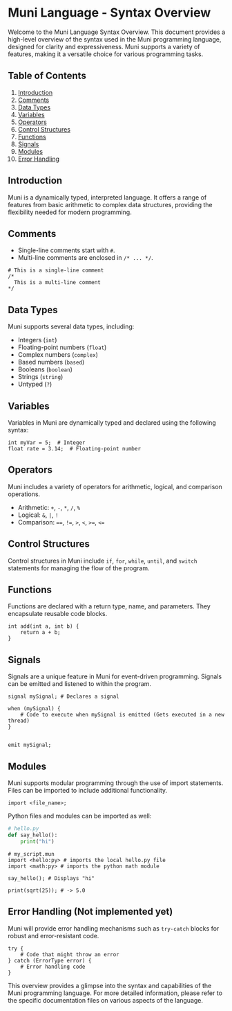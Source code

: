 # Muni Language - Syntax Overview

Welcome to the Muni Language Syntax Overview. This document provides a high-level overview of the syntax used in the Muni programming language, designed for clarity and expressiveness. Muni supports a variety of features, making it a versatile choice for various programming tasks.

## Table of Contents

1. [Introduction](#introduction)
2. [Comments](#comments)
3. [Data Types](#data-types)
4. [Variables](#variables)
5. [Operators](#operators)
6. [Control Structures](#control-structures)
7. [Functions](#functions)
8. [Signals](#signals)
9. [Modules](#modules)
10. [Error Handling](#error-handling)

## Introduction

Muni is a dynamically typed, interpreted language. It offers a range of features from basic arithmetic to complex data structures, providing the flexibility needed for modern programming.

## Comments

- Single-line comments start with `#`.
- Multi-line comments are enclosed in `/* ... */`.

```muni
# This is a single-line comment
/*
  This is a multi-line comment
*/
```

## Data Types

Muni supports several data types, including:

- Integers (`int`)
- Floating-point numbers (`float`)
- Complex numbers (`complex`)
- Based numbers (`based`)
- Booleans (`boolean`)
- Strings (`string`)
- Untyped (`?`)

## Variables

Variables in Muni are dynamically typed and declared using the following syntax:

```muni
int myVar = 5;  # Integer
float rate = 3.14;  # Floating-point number
```

## Operators

Muni includes a variety of operators for arithmetic, logical, and comparison operations.

- Arithmetic: `+`, `-`, `*`, `/`, `%`
- Logical: `&`, `|`, `!`
- Comparison: `==`, `!=`, `>`, `<`, `>=`, `<=`

## Control Structures

Control structures in Muni include `if`, `for`, `while`, `until`, and `switch` statements for managing the flow of the program.

## Functions

Functions are declared with a return type, name, and parameters. They encapsulate reusable code blocks.

```muni
int add(int a, int b) {
    return a + b;
}
```

## Signals

Signals are a unique feature in Muni for event-driven programming. Signals can be emitted and listened to within the program.

```muni
signal mySignal; # Declares a signal 

when (mySignal) {
    # Code to execute when mySignal is emitted (Gets executed in a new thread)
}


emit mySignal;
```

## Modules

Muni supports modular programming through the use of import statements. Files can be imported to include additional functionality.

```muni
import <file_name>;
```

Python files and modules can be imported as well:
```python
# hello.py
def say_hello():
    print("hi")
```

```muni
# my_script.mun
import <hello:py> # imports the local hello.py file
import <math:py> # imports the python math module

say_hello(); # Displays "hi"

print(sqrt(25)); # -> 5.0

```


## Error Handling (Not implemented yet)

Muni will provide error handling mechanisms such as `try-catch` blocks for robust and error-resistant code.

```muni
try {
    # Code that might throw an error
} catch (ErrorType error) {
    # Error handling code
}
```

This overview provides a glimpse into the syntax and capabilities of the Muni programming language. For more detailed information, please refer to the specific documentation files on various aspects of the language.